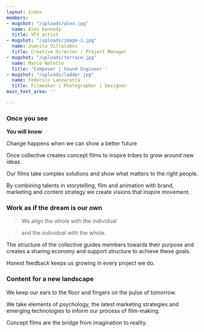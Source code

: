 ```yaml
---
layout: index
members:
- mugshot: "/uploads/alex.jpg"
  name: Alex Kennedy
  title: VFX artist
- mugshot: "/uploads/image-1.jpg"
  name: Juanita Villalobos
  title: Creative Director / Project Manager
- mugshot: "/uploads/terrace.jpg"
  name: Marco Naletto
  title: 'Composer | Sound Engineer '
- mugshot: "/uploads/ladder.jpg"
  name: Federico Lanzarotta
  title: Filmmaker | Photographer | Designer
main_text_area: ''

---
```

### **Once you see**

**You will know**

Change happens when we can show a better future

Once collective creates concept films to inspire tribes to grow around new ideas.

Our films take complex solutions and show what matters to the right people.

By combining talents in storytelling, film and animation with brand, marketing and content strategy we create visions that inspire movement.

### **Work as if the dream is our own**

> We align the whole with the individual

> and the individual with the whole.

The structure of the collective guides members towards their purpose and creates a sharing economy and support structure to achieve these goals.

Honest feedback keeps us growing in every project we do.

### Content for a new landscape

We keep our ears to the floor and fingers on the pulse of tomorrow. 

We take elements of psychology, the latest marketing strategies and emerging technologies to inform our process of film-making. 

Concept films are the bridge from imagination to reality.